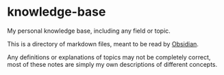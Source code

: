 # knowledge-base
My personal knowledge base, including any field or topic.

This is a directory of markdown files, meant to be read by [Obsidian](https://obsidian.md/).

Any definitions or explanations of topics may not be completely correct, 
most of these notes are simply my own descriptions of different concepts.
